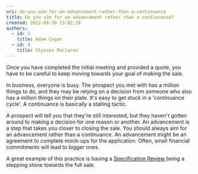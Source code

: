 ```yaml
---
uri: do-you-aim-for-an-advancement-rather-than-a-continuance
title: Do you aim for an advancement rather than a continuance?
created: 2012-08-30 13:02:28
authors:
  - id: 1
    title: Adam Cogan
  - id: 4
    title: Ulysses Maclaren
---
```





<span class='intro'> <p>Once you have completed the initial meeting and provided a quote, you have to be careful to keep moving towards your goal of making the sale.</p>
                 </span>

<p>In business, everyone is busy. The prospect you met with has a million things to do, and they may be relying on a decision from someone who also has a million things on their plate. It's easy to get stuck in a 'continuance cycle'. A continuance is basically a stalling tactic.​</p>
                <p>A prospect will tell you that they're still interested, bu​t they haven't gotten around to making a decision for one reason or another. An advancement is a step that takes you closer to closing the sale. You should always aim for an advancement rather than a continuance. An advancement might be an agreement to complete mock-ups for the application. Often, small financial commitments will lead to bigger ones.</p><p>​​A great example of this practice is having a <a href="/Pages/Ensure-an-excellent-1st-date.aspx">Specification Review </a>being​ a stepping stone towards the full sale.<br></p>



